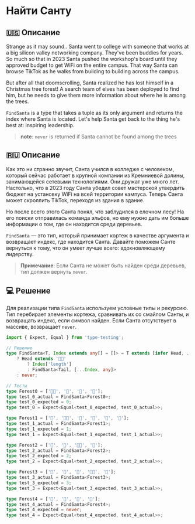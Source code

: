 # Найти Санту

## 🇺🇸 Описание

Strange as it may sound.. Santa went to college with someone that works at a big silicon valley networking company.
They've been buddies for years. So much so that in 2023 Santa pushed the workshop's board until they approved budget
to get WiFi on the entire campus. That way Santa can browse TikTok as he walks from building
to building across the campus.

But after all that doomscrolling, Santa realized he has lost himself in a Christmas tree forest!
A search team of elves has been deployed to find him, but he needs to give them more information about where
he is among the trees.

`FindSanta` is a type that takes a tuple as its only argument and returns the index where Santa is located.
Let's help Santa get back to the thing he's best at: inspiring leadership.

> **note**: `never` is returned if Santa cannot be found among the trees

## 🇷🇺 Описание

Как это ни странно звучит, Санта учился в колледже с человеком, который сейчас работает в крупной компании
из Кремниевой долины, занимающейся сетевыми технологиями. Они дружат уже много лет. Настолько, что в 2023 году Санта
убедил совет мастерской утвердить бюджет на установку WiFi на всей территории кампуса. Теперь Санта может
скроллить TikTok, переходя из здания в здание.

Но после всего этого Санта понял, что заблудился в елочном лесу! На его поиски отправилась команда эльфов,
но ему нужно дать им больше информации о том, где он находится среди деревьев.

`FindSanta` — это тип, который принимает кортеж в качестве аргумента и возвращает индекс, где находится Санта.
Давайте поможем Санте вернуться к тому, что он умеет лучше всего: вдохновляющему лидерству.

> **Примечание**: Если Санта не может быть найден среди деревьев, тип должен вернуть `never`.

## 💻 Решение

Для реализации типа `FindSanta` используем условные типы и рекурсию.
Тип перебирает элементы кортежа, сравнивать их со смайлом Санты, и возвращать индекс, если символ найден.
Если Санта отсутствует в массиве, возвращает `never`.

```typescript
import { Expect, Equal } from 'type-testing';

// Решение
type FindSanta<T, Index extends any[] = []> = T extends [infer Head, ...infer Tail]
    ? Head extends '🎅🏼'
        ? Index['length']
        : FindSanta<Tail, [...Index, any]>
    : never;

// Тесты
type Forest0 = ['🎅🏼', '🎄', '🎄', '🎄'];
type test_0_actual = FindSanta<Forest0>;
type test_0_expected = 0;
type test_0 = Expect<Equal<test_0_expected, test_0_actual>>;

type Forest1 = ['🎄', '🎅🏼', '🎄', '🎄', '🎄', '🎄'];
type test_1_actual = FindSanta<Forest1>;
type test_1_expected = 1;
type test_1 = Expect<Equal<test_1_expected, test_1_actual>>;

type Forest2 = ['🎄', '🎄', '🎅🏼', '🎄'];
type test_2_actual = FindSanta<Forest2>;
type test_2_expected = 2;
type test_2 = Expect<Equal<test_2_expected, test_2_actual>>;

type Forest3 = ['🎄', '🎄', '🎄', '🎅🏼', '🎄'];
type test_3_actual = FindSanta<Forest3>;
type test_3_expected = 3;
type test_3 = Expect<Equal<test_3_expected, test_3_actual>>;

type Forest4 = ['🎄', '🎄', '🎄', '🎄'];
type test_4_actual = FindSanta<Forest4>;
type test_4_expected = never;
type test_4 = Expect<Equal<test_4_expected, test_4_actual>>;

```